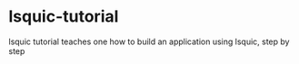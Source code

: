 # lsquic-tutorial
lsquic tutorial teaches one how to build an application using lsquic, step by step
